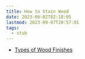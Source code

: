 ```yaml
---
title: How to Stain Wood
date: 2023-06-02T02:18:05
lastmod: 2023-09-07T20:57:01
tags:
  - stub
---
```


- [Types of Wood Finishes](./types-of-wood-finishes.md)
